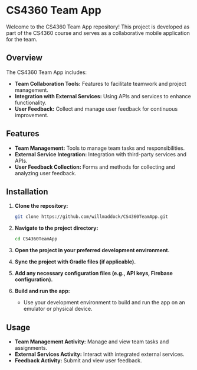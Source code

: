 # CS4360 Team App

   Welcome to the CS4360 Team App repository! This project is developed as part of the CS4360 course and serves as a collaborative mobile application for the team.

   ## Overview

   The CS4360 Team App includes:

   - **Team Collaboration Tools:** Features to facilitate teamwork and project management.
   - **Integration with External Services:** Using APIs and services to enhance functionality.
   - **User Feedback:** Collect and manage user feedback for continuous improvement.

   ## Features

   - **Team Management:** Tools to manage team tasks and responsibilities.
   - **External Service Integration:** Integration with third-party services and APIs.
   - **User Feedback Collection:** Forms and methods for collecting and analyzing user feedback.

   ## Installation

   1. **Clone the repository:**
      ```bash
      git clone https://github.com/willmaddock/CS4360TeamApp.git
      ```

   2. **Navigate to the project directory:**
      ```bash
      cd CS4360TeamApp
      ```

   3. **Open the project in your preferred development environment.**

   4. **Sync the project with Gradle files (if applicable).**

   5. **Add any necessary configuration files (e.g., API keys, Firebase configuration).**

   6. **Build and run the app:**
      - Use your development environment to build and run the app on an emulator or physical device.

   ## Usage

   - **Team Management Activity:** Manage and view team tasks and assignments.
   - **External Services Activity:** Interact with integrated external services.
   - **Feedback Activity:** Submit and view user feedback.
